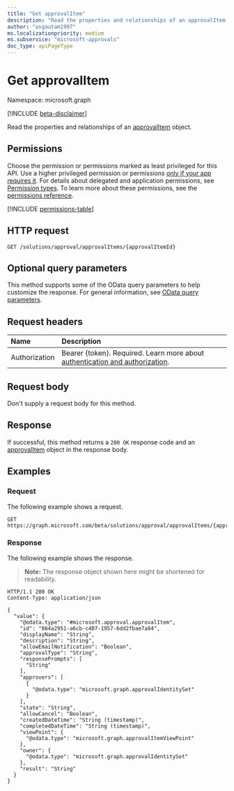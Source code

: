 ```yaml
---
title: "Get approvalItem"
description: "Read the properties and relationships of an approvalItem object."
author: "asgautam1997"
ms.localizationpriority: medium
ms.subservice: "microsoft-approvals"
doc_type: apiPageType
---
```


# Get approvalItem

Namespace: microsoft.graph

[!INCLUDE [beta-disclaimer](../../includes/beta-disclaimer.md)]

Read the properties and relationships of an [approvalItem](../resources/approvalitem.md) object.

## Permissions

Choose the permission or permissions marked as least privileged for this API. Use a higher privileged permission or permissions [only if your app requires it](/graph/permissions-overview#best-practices-for-using-microsoft-graph-permissions). For details about delegated and application permissions, see [Permission types](/graph/permissions-overview#permission-types). To learn more about these permissions, see the [permissions reference](/graph/permissions-reference).

<!-- {
  "blockType": "permissions",
  "name": "approvalitem-get-permissions"
}
-->
[!INCLUDE [permissions-table](../includes/permissions/approvalitem-get-permissions.md)]

## HTTP request

<!-- {
  "blockType": "ignored"
}
-->
``` http
GET /solutions/approval/approvalItems/{approvalItemId}
```

## Optional query parameters

This method supports some of the OData query parameters to help customize the response. For general information, see [OData query parameters](/graph/query-parameters).

## Request headers

|Name|Description|
|:---|:---|
|Authorization|Bearer {token}. Required. Learn more about [authentication and authorization](/graph/auth/auth-concepts).|

## Request body

Don't supply a request body for this method.

## Response

If successful, this method returns a `200 OK` response code and an [approvalItem](../resources/approvalitem.md) object in the response body.

## Examples

### Request

The following example shows a request.
<!-- {
  "blockType": "request",
  "name": "get_approvalitem"
}
-->
``` http
GET https://graph.microsoft.com/beta/solutions/approval/approvalItems/{approvalItemId}
```


### Response

The following example shows the response.
>**Note:** The response object shown here might be shortened for readability.
<!-- {
  "blockType": "response",
  "truncated": true,
  "@odata.type": "microsoft.approval.approvalItem"
}
-->
``` http
HTTP/1.1 200 OK
Content-Type: application/json

{
  "value": {
    "@odata.type": "#microsoft.approval.approvalItem",
    "id": "864a2951-a6cb-c407-1957-6dd2fbae7a84",
    "displayName": "String",
    "description": "String",
    "allowEmailNotification": "Boolean",
    "approvalType": "String",
    "responsePrompts": [
      "String"
    ],
    "approvers": [
      {
        "@odata.type": "microsoft.graph.approvalIdentitySet"
      }
    ],
    "state": "String",
    "allowCancel": "Boolean",
    "createdDateTime": "String (timestamp)",
    "completedDateTime": "String (timestamp)",
    "viewPoint": {
      "@odata.type": "microsoft.graph.approvalItemViewPoint"
    },
    "owner": {
      "@odata.type": "microsoft.graph.approvalIdentitySet"
    },
    "result": "String"
  }
}
```

